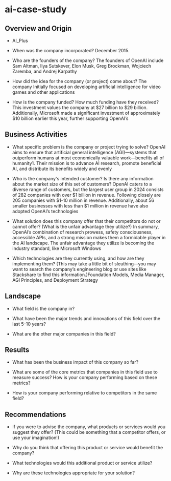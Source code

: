 # ai-case-study


## Overview and Origin

* AI_Plus

* When was the company incorporated? December 2015.

* Who are the founders of the company? The founders of OpenAI include Sam Altman, Ilya Sutskever, Elon Musk, Greg Brockman, Wojciech Zaremba, and Andrej Karpathy

* How did the idea for the company (or project) come about?  The company Initially focused on developing artificial intelligence for video games and other applications

* How is the company funded? How much funding have they received?  This investment values the company at $27 billion to $29 billion. Additionally, Microsoft made a significant investment of approximately $10 billion earlier this year, further supporting OpenAI’s

## Business Activities

* What specific problem is the company or project trying to solve?  OpenAI aims to ensure that artificial general intelligence (AGI)—systems that outperform humans at most economically valuable work—benefits all of humanity1. Their mission is to advance AI research, promote beneficial AI, and distribute its benefits widely and evenly

* Who is the company's intended customer? Is there any information about the market size of this set of customers? OpenAI caters to a diverse range of customers, but the largest user group in 2024 consists of 282 companies with over $1 billion in revenue. Following closely are 205 companies with $1-10 million in revenue. Additionally, about 56 smaller businesses with less than $1 million in revenue have also adopted OpenAI’s technologies

* What solution does this company offer that their competitors do not or cannot offer? (What is the unfair advantage they utilize?)  In summary, OpenAI’s combination of research prowess, safety consciousness, accessible APIs, and a strong mission makes them a formidable player in the AI landscape. The unfair advantage they utilize is becoming the industry standard, like Microsoft Windows

* Which technologies are they currently using, and how are they implementing them? (This may take a little bit of sleuthing&mdash;you may want to search the company’s engineering blog or use sites like Stackshare to find this information.)Foundation Models, Media Manager, AGI Principles, and Deployment Strategy 
 
## Landscape

* What field is the company in?  

* What have been the major trends and innovations of this field over the last 5&ndash;10 years?

* What are the other major companies in this field?

## Results

* What has been the business impact of this company so far?

* What are some of the core metrics that companies in this field use to measure success? How is your company performing based on these metrics?

* How is your company performing relative to competitors in the same field?

## Recommendations

* If you were to advise the company, what products or services would you suggest they offer? (This could be something that a competitor offers, or use your imagination!)

* Why do you think that offering this product or service would benefit the company?

* What technologies would this additional product or service utilize?

* Why are these technologies appropriate for your solution?
